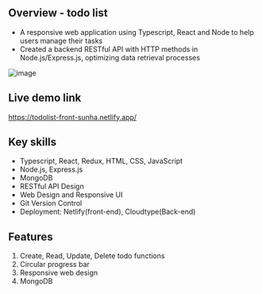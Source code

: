 ## Overview - todo list
- A responsive web application using Typescript, React and Node to help users manage their tasks
- Created a backend RESTful API with HTTP methods in Node.js/Express.js, optimizing data retrieval processes

![image](https://github.com/sunha-shin/todolist/assets/47774611/adf89495-59bd-4dff-b790-4948b2f91967)

## Live demo link
https://todolist-front-sunha.netlify.app/

## Key skills
- Typescript, React, Redux, HTML, CSS, JavaScript
- Node.js, Express.js
- MongoDB
- RESTful API Design
- Web Design and Responsive UI
- Git Version Control
- Deployment: Netlify(front-end), Cloudtype(Back-end)

## Features
1. Create, Read, Update, Delete todo functions
2. Circular progress bar
3. Responsive web design
4. MongoDB

